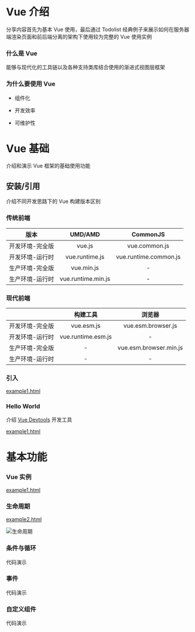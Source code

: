 # Vue 介绍

分享内容首先为基本 Vue 使用，最后通过  Todolist 经典例子来展示如何在服务器端渲染页面和前后端分离的架构下使用较为完整的 Vue 使用实例

### 什么是 Vue

能够与现代化的工具链以及各种支持类库结合使用的渐进式视图层框架

### 为什么要使用 Vue

* 组件化

* 开发效率
* 可维护性



# Vue 基础

介绍和演示 Vue 框架的基础使用功能

## 安装/引用

介绍不同开发思路下的 Vue 构建版本区别

### 传统前端

<table style="text-align: center;">
	<thead>
  	<tr>
      <th>版本</th>
    	<th>UMD/AMD</th>
      <th>CommonJS</th>
    </tr>
  </thead>
  <tbody>
  	<tr>
      <td>开发环境-完全版</td>
    	<td>vue.js</td>
      <td>vue.common.js</td>
    </tr>
    <tr>
      <td>开发环境-运行时</td>
    	<td>vue.runtime.js</td>
      <td>vue.runtime.common.js</td>
    </tr>
    <tr>
      <td>生产环境-完全版</td>
    	<td>vue.min.js</td>
      <td>-</td>
    </tr>
    <tr>
      <td>生产环境-运行时</td>
    	<td>vue.runtime.min.js</td>
      <td>-</td>
    </tr>
  </tbody>
</table>


### 现代前端

<table style="text-align: center;">
  <thead>
    <tr>
      <th></th>
      <th>构建工具</th>
      <th>浏览器</th>
    </tr>
  </thead>
  <tbdoy>
    <tr>
      <td>开发环境-完全版</td>
    	<td>vue.esm.js</td>
      <td>vue.esm.browser.js</td>
    </tr>
    <tr>
      <td>开发环境-运行时</td>
    	<td>vue.runtime.esm.js</td>
      <td>-</td>
    </tr>
    <tr>
      <td>生产环境-完全版</td>
    	<td>-</td>
      <td>vue.esm.browser.min.js</td>
    </tr>
    <tr>
      <td>生产环境-运行时</td>
    	<td>-</td>
      <td>-</td>
    </tr>
  </tbdoy>
</table>


### 引入

[example1.html](https://github.com/rbackrock/learn-vue-framework/blob/master/frontend/learn-vue/example1.html)



### Hello World

介绍  [Vue Devtools](https://github.com/vuejs/vue-devtools#vue-devtools) 开发工具

[example1.html](https://github.com/rbackrock/learn-vue-framework/blob/master/frontend/learn-vue/example1.html)



# 基本功能

### Vue 实例

[example1.html](https://github.com/rbackrock/learn-vue-framework/blob/master/frontend/learn-vue/example1.html)



### 生命周期

[example2.html](https://github.com/rbackrock/learn-vue-framework/blob/master/frontend/learn-vue/example2.html)

![生命周期](https://cn.vuejs.org/images/lifecycle.png)



### 条件与循环

代码演示



### 事件

代码演示



### 自定义组件

代码演示

